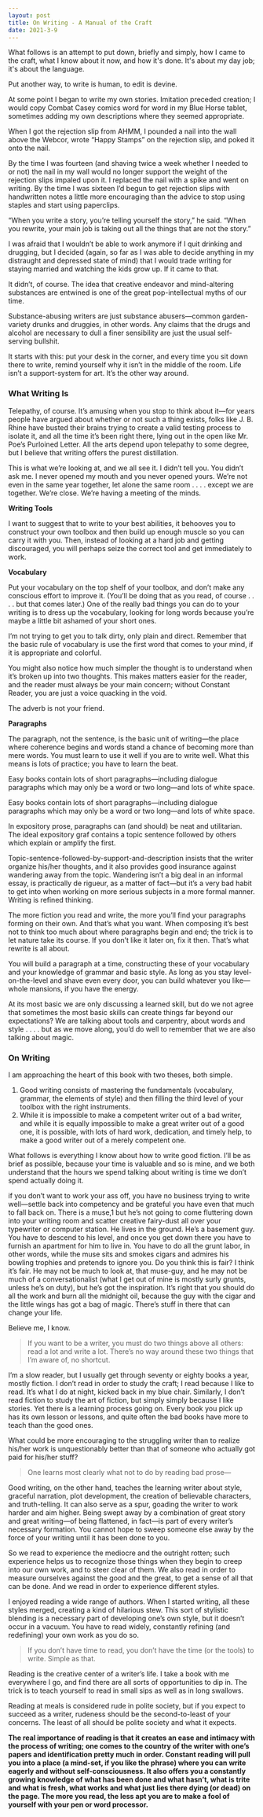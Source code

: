 ```yaml
---
layout: post
title: On Writing - A Manual of the Craft
date: 2021-3-9
---
```


What follows is an attempt to put down, briefly and simply, how I came to the craft, what I know about it now, and how it's done. It's about my day job; it's about the language. 

Put another way, to write is human, to edit is devine. 

At some point I began to write my own stories. Imitation preceded creation; I would copy Combat Casey comics word for word in my Blue Horse tablet, sometimes adding my own descriptions where they seemed appropriate.

When I got the rejection slip from AHMM, I pounded a nail into the wall above the Webcor, wrote “Happy Stamps” on the rejection slip, and poked it onto the nail. 

By the time I was fourteen (and shaving twice a week whether I needed to or not) the nail in my wall would no longer support the weight of the rejection slips impaled upon it. I replaced the nail with a spike and went on writing. By the time I was sixteen I’d begun to get rejection slips with handwritten notes a little more encouraging than the advice to stop using staples and start using paperclips.

“When you write a story, you’re telling yourself the story,” he said. “When you rewrite, your main job is taking out all the things that are not the story.”

I was afraid that I wouldn’t be able to work anymore if I quit drinking and drugging, but I decided (again, so far as I was able to decide anything in my distraught and depressed state of mind) that I would trade writing for staying married and watching the kids grow up. If it came to that. 

It didn’t, of course. The idea that creative endeavor and mind-altering substances are entwined is one of the great pop-intellectual myths of our time.

Substance-abusing writers are just substance abusers—common garden-variety drunks and druggies, in other words. Any claims that the drugs and alcohol are necessary to dull a finer sensibility are just the usual self-serving bullshit.

It starts with this: put your desk in the corner, and every time you sit down there to write, remind yourself why it isn’t in the middle of the room. Life isn’t a support-system for art. It’s the other way around.

### What Writing Is

Telepathy, of course. It’s amusing when you stop to think about it—for years people have argued about whether or not such a thing exists, folks like J. B. Rhine have busted their brains trying to create a valid testing process to isolate it, and all the time it’s been right there, lying out in the open like Mr. Poe’s Purloined Letter. All the arts depend upon telepathy to some degree, but I believe that writing offers the purest distillation.

This is what we’re looking at, and we all see it. I didn’t tell you. You didn’t ask me. I never opened my mouth and you never opened yours. We’re not even in the same year together, let alone the same room  . . . . except we are together. We’re close. We’re having a meeting of the minds.

**Writing Tools**

I want to suggest that to write to your best abilities, it behooves you to construct your own toolbox and then build up enough muscle so you can carry it with you. Then, instead of looking at a hard job and getting discouraged, you will perhaps seize the correct tool and get immediately to work.

**Vocabulary**

Put your vocabulary on the top shelf of your toolbox, and don’t make any conscious effort to improve it. (You’ll be doing that as you read, of course  . . . . but that comes later.) One of the really bad things you can do to your writing is to dress up the vocabulary, looking for long words because you’re maybe a little bit ashamed of your short ones.

I’m not trying to get you to talk dirty, only plain and direct. Remember that the basic rule of vocabulary is use the first word that comes to your mind, if it is appropriate and colorful.

You might also notice how much simpler the thought is to understand when it’s broken up into two thoughts. This makes matters easier for the reader, and the reader must always be your main concern; without Constant Reader, you are just a voice quacking in the void.

The adverb is not your friend. 

**Paragraphs**

The paragraph, not the sentence, is the basic unit of writing—the place where coherence begins and words stand a chance of becoming more than mere words. You must learn to use it well if you are to write well. What this means is lots of practice; you have to learn the beat.

Easy books contain lots of short paragraphs—including dialogue paragraphs which may only be a word or two long—and lots of white space.

Easy books contain lots of short paragraphs—including dialogue paragraphs which may only be a word or two long—and lots of white space.

In expository prose, paragraphs can (and should) be neat and utilitarian. The ideal expository graf contains a topic sentence followed by others which explain or amplify the first.

Topic-sentence-followed-by-support-and-description insists that the writer organize his/her thoughts, and it also provides good insurance against wandering away from the topic. Wandering isn’t a big deal in an informal essay, is practically de rigueur, as a matter of fact—but it’s a very bad habit to get into when working on more serious subjects in a more formal manner. Writing is refined thinking.

The more fiction you read and write, the more you’ll find your paragraphs forming on their own. And that’s what you want. When composing it’s best not to think too much about where paragraphs begin and end; the trick is to let nature take its course. If you don’t like it later on, fix it then. That’s what rewrite is all about.

You will build a paragraph at a time, constructing these of your vocabulary and your knowledge of grammar and basic style. As long as you stay level-on-the-level and shave even every door, you can build whatever you like—whole mansions, if you have the energy.

At its most basic we are only discussing a learned skill, but do we not agree that sometimes the most basic skills can create things far beyond our expectations? We are talking about tools and carpentry, about words and style  . . . . but as we move along, you’d do well to remember that we are also talking about magic.

### On Writing

I am approaching the heart of this book with two theses, both simple. 

1. Good writing consists of mastering the fundamentals (vocabulary, grammar, the elements of style) and then filling the third level of your toolbox with the right instruments. 
2. While it is impossible to make a competent writer out of a bad writer, and while it is equally impossible to make a great writer out of a good one, it is possible, with lots of hard work, dedication, and timely help, to make a good writer out of a merely competent one.

What follows is everything I know about how to write good fiction. I’ll be as brief as possible, because your time is valuable and so is mine, and we both understand that the hours we spend talking about writing is time we don’t spend actually doing it.

if you don’t want to work your ass off, you have no business trying to write well—settle back into competency and be grateful you have even that much to fall back on. There is a muse,1 but he’s not going to come fluttering down into your writing room and scatter creative fairy-dust all over your typewriter or computer station. He lives in the ground. He’s a basement guy. You have to descend to his level, and once you get down there you have to furnish an apartment for him to live in. You have to do all the grunt labor, in other words, while the muse sits and smokes cigars and admires his bowling trophies and pretends to ignore you. Do you think this is fair? I think it’s fair. He may not be much to look at, that muse-guy, and he may not be much of a conversationalist (what I get out of mine is mostly surly grunts, unless he’s on duty), but he’s got the inspiration. It’s right that you should do all the work and burn all the midnight oil, because the guy with the cigar and the little wings has got a bag of magic. There’s stuff in there that can change your life. 

Believe me, I know.

> If you want to be a writer, you must do two things above all others: read a lot and write a lot. There’s no way around these two things that I’m aware of, no shortcut.
>

I’m a slow reader, but I usually get through seventy or eighty books a year, mostly fiction. I don’t read in order to study the craft; I read because I like to read. It’s what I do at night, kicked back in my blue chair. Similarly, I don’t read fiction to study the art of fiction, but simply simply because I like stories. Yet there is a learning process going on. Every book you pick up has its own lesson or lessons, and quite often the bad books have more to teach than the good ones.

What could be more encouraging to the struggling writer than to realize his/her work is unquestionably better than that of someone who actually got paid for his/her stuff? 

> One learns most clearly what not to do by reading bad prose—

Good writing, on the other hand, teaches the learning writer about style, graceful narration, plot development, the creation of believable characters, and truth-telling. It can also serve as a spur, goading the writer to work harder and aim higher. Being swept away by a combination of great story and great writing—of being flattened, in fact—is part of every writer’s necessary formation. You cannot hope to sweep someone else away by the force of your writing until it has been done to you. 

So we read to experience the mediocre and the outright rotten; such experience helps us to recognize those things when they begin to creep into our own work, and to steer clear of them. We also read in order to measure ourselves against the good and the great, to get a sense of all that can be done. And we read in order to experience different styles.

I enjoyed reading a wide range of authors. When I started writing, all these styles merged, creating a kind of hilarious stew. This sort of stylistic blending is a necessary part of developing one’s own style, but it doesn’t occur in a vacuum. You have to read widely, constantly refining (and redefining) your own work as you do so.

>If you don’t have time to read, you don’t have the time (or the tools) to write. Simple as that.

Reading is the creative center of a writer’s life. I take a book with me everywhere I go, and find there are all sorts of opportunities to dip in. The trick is to teach yourself to read in small sips as well as in long swallows.

Reading at meals is considered rude in polite society, but if you expect to succeed as a writer, rudeness should be the second-to-least of your concerns. The least of all should be polite society and what it expects.

**The real importance of reading is that it creates an ease and intimacy with the process of writing; one comes to the country of the writer with one’s papers and identification pretty much in order. Constant reading will pull you into a place (a mind-set, if you like the phrase) where you can write eagerly and without self-consciousness. It also offers you a constantly growing knowledge of what has been done and what hasn’t, what is trite and what is fresh, what works and what just lies there dying (or dead) on the page. The more you read, the less apt you are to make a fool of yourself with your pen or word processor.**

